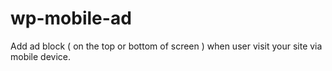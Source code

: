 wp-mobile-ad
============

Add ad block ( on the top or bottom of screen ) when user visit your site via mobile device.
